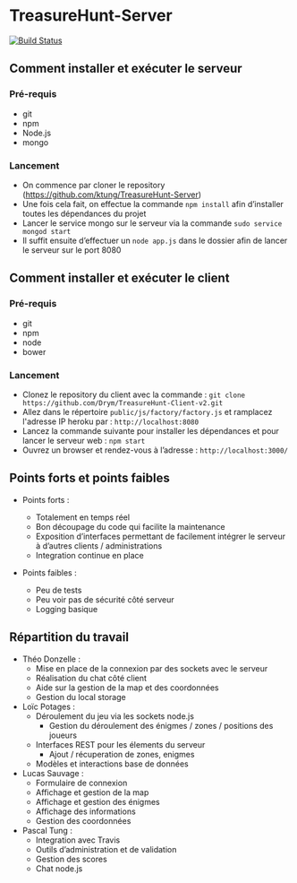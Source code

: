 # TreasureHunt-Server

[![Build Status](https://travis-ci.org/ktung/TreasureHunt-Server.svg?branch=master)](https://travis-ci.org/ktung/TreasureHunt-Server)

## Comment installer et exécuter le serveur

### Pré-requis
- git
- npm
- Node.js
- mongo

### Lancement
- On commence par cloner le repository (https://github.com/ktung/TreasureHunt-Server)
- Une fois cela fait, on effectue la commande `npm install` afin d’installer toutes les dépendances du projet
- Lancer le service mongo sur le serveur via la commande `sudo service mongod start`
- Il suffit ensuite d’effectuer un `node app.js` dans le dossier afin de lancer le serveur sur le port 8080

## Comment installer et exécuter le client

### Pré-requis
- git
- npm
- node
- bower

### Lancement
- Clonez le repository du client avec la commande :
`git clone https://github.com/Drym/TreasureHunt-Client-v2.git`
- Allez dans le répertoire `public/js/factory/factory.js` et ramplacez l'adresse IP heroku par :
`http://localhost:8080`
- Lancez la commande suivante pour installer les dépendances et pour lancer le serveur web :
`npm start`
- Ouvrez un browser et rendez-vous à l’adresse : 
`http://localhost:3000/`

## Points forts et points faibles

- Points forts :
	- Totalement en temps réel
	- Bon découpage du code qui facilite la maintenance
	- Exposition d’interfaces permettant de facilement intégrer le serveur à d’autres clients / administrations
	- Integration continue en place
	
- Points faibles :
	- Peu de tests 
	- Peu voir pas de sécurité côté serveur
	- Logging basique

## Répartition du travail

- Théo Donzelle :
	- Mise en place de la connexion par des sockets avec le serveur
	- Réalisation du chat côté client
	- Aide sur la gestion de la map et des coordonnées
	- Gestion du local storage
- Loïc Potages :
	- Déroulement du jeu via les sockets node.js
		- Gestion du déroulement des énigmes / zones / positions des joueurs
	- Interfaces REST pour les élements du serveur
		- Ajout / récuperation de zones, enigmes
	- Modèles et interactions base de données 
- Lucas Sauvage : 
	- Formulaire de connexion
	- Affichage et gestion de la map
	- Affichage et gestion des énigmes
	- Affichage des informations
	- Gestion des coordonnées
- Pascal Tung :
	- Integration avec Travis
	- Outils d’administration et de validation
	- Gestion des scores
	- Chat node.js
